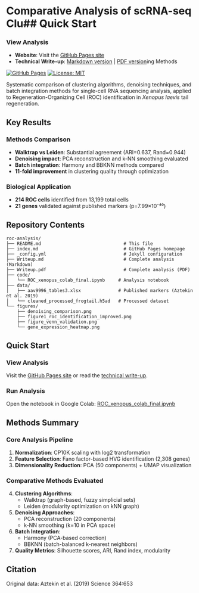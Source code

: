 # Comparative Analysis of scRNA-seq Clu## Quick Start

### View Analysis
- **Website**: Visit the [GitHub Pages site](https://db-d2.github.io/stat4243_proj1/)
- **Technical Write-up**: [Markdown version](./Writeup.md) | [PDF version](./Writeup.pdf)ing Methods

[![GitHub Pages](https://img.shields.io/badge/docs-GitHub%20Pages-blue)](https://db-d2.github.io/stat4243_proj1/)
[![License: MIT](https://img.shields.io/badge/License-MIT-yellow.svg)](https://opensource.org/licenses/MIT)

Systematic comparison of clustering algorithms, denoising techniques, and batch integration methods for single-cell RNA sequencing analysis, applied to Regeneration-Organizing Cell (ROC) identification in *Xenopus laevis* tail regeneration.

## Key Results

### Methods Comparison
- **Walktrap vs Leiden**: Substantial agreement (ARI=0.637, Rand=0.944)
- **Denoising impact**: PCA reconstruction and k-NN smoothing evaluated
- **Batch integration**: Harmony and BBKNN methods compared
- **11-fold improvement** in clustering quality through optimization

### Biological Application
- **214 ROC cells** identified from 13,199 total cells
- **21 genes** validated against published markers (p=7.99×10⁻⁴⁰)

## Repository Contents

```
roc-analysis/
├── README.md                               # This file
├── index.md                                # GitHub Pages homepage
├── _config.yml                             # Jekyll configuration
├── Writeup.md                              # Complete analysis (Markdown)
├── Writeup.pdf                             # Complete analysis (PDF)
├── code/
│   └── ROC_xenopus_colab_final.ipynb     # Analysis notebook
├── data/
│   ├── aav9996_tables3.xlsx              # Published markers (Aztekin et al. 2019)
│   └── cleaned_processed_frogtail.h5ad   # Processed dataset
└── figures/
    ├── denoising_comparison.png
    ├── figure1_roc_identification_improved.png
    ├── figure_venn_validation.png
    └── gene_expression_heatmap.png
```

## Quick Start

### View Analysis
Visit the [GitHub Pages site](https://db-d2.github.io/stat4243_proj1/) or read the [technical write-up](./Writeup.md).

### Run Analysis
Open the notebook in Google Colab:
[ROC_xenopus_colab_final.ipynb](https://colab.research.google.com/github/db-d2/stat4243_proj1/blob/main/code/ROC_xenopus_colab_final.ipynb)

## Methods Summary

### Core Analysis Pipeline
1. **Normalization**: CP10K scaling with log2 transformation
2. **Feature Selection**: Fano factor-based HVG identification (2,308 genes)
3. **Dimensionality Reduction**: PCA (50 components) + UMAP visualization

### Comparative Methods Evaluated
4. **Clustering Algorithms**: 
   - Walktrap (graph-based, fuzzy simplicial sets)
   - Leiden (modularity optimization on kNN graph)
5. **Denoising Approaches**:
   - PCA reconstruction (20 components)
   - k-NN smoothing (k=10 in PCA space)
6. **Batch Integration**:
   - Harmony (PCA-based correction)
   - BBKNN (batch-balanced k-nearest neighbors)
7. **Quality Metrics**: Silhouette scores, ARI, Rand index, modularity

## Citation

Original data: Aztekin et al. (2019) Science 364:653